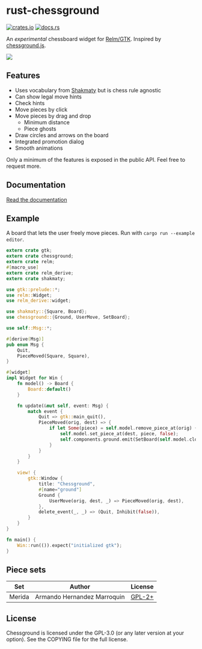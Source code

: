 rust-chessground
================

[![crates.io](https://img.shields.io/crates/v/chessground.svg)](https://crates.io/crates/chessground)
[![docs.rs](https://docs.rs/chessground/badge.svg)](https://docs.rs/chessground)

An *experimental* chessboard widget for [Relm/GTK](https://github.com/antoyo/relm).
Inspired by [chessground.js](https://github.com/ornicar/chessground).

![](https://github.com/niklasf/rust-chessground/blob/master/screenshot.png?raw=true)

Features
--------

* Uses vocabulary from [Shakmaty](https://github.com/niklasf/shakmaty) but is
  chess rule agnostic
* Can show legal move hints
* Check hints
* Move pieces by click
* Move pieces by drag and drop
  - Minimum distance
  - Piece ghosts
* Draw circles and arrows on the board
* Integrated promotion dialog
* Smooth animations

Only a minimum of the features is exposed in the public API. Feel free to
request more.

Documentation
-------------

[Read the documentation](https://docs.rs/chessground)

Example
-------

A board that lets the user freely move pieces. Run with `cargo run --example editor`.

```rust
extern crate gtk;
extern crate chessground;
extern crate relm;
#[macro_use]
extern crate relm_derive;
extern crate shakmaty;

use gtk::prelude::*;
use relm::Widget;
use relm_derive::widget;

use shakmaty::{Square, Board};
use chessground::{Ground, UserMove, SetBoard};

use self::Msg::*;

#[derive(Msg)]
pub enum Msg {
    Quit,
    PieceMoved(Square, Square),
}

#[widget]
impl Widget for Win {
    fn model() -> Board {
        Board::default()
    }

    fn update(&mut self, event: Msg) {
        match event {
            Quit => gtk::main_quit(),
            PieceMoved(orig, dest) => {
                if let Some(piece) = self.model.remove_piece_at(orig) {
                    self.model.set_piece_at(dest, piece, false);
                    self.components.ground.emit(SetBoard(self.model.clone()));
                }
            }
        }
    }

    view! {
        gtk::Window {
            title: "Chessground",
            #[name="ground"]
            Ground {
                UserMove(orig, dest, _) => PieceMoved(orig, dest),
            },
            delete_event(_, _) => (Quit, Inhibit(false)),
        }
    }
}

fn main() {
    Win::run(()).expect("initialized gtk");
}
```

Piece sets
----------

Set | Author | License
--- | --- | ---
Merida | Armando Hernandez Marroquin | [GPL-2+](https://www.gnu.org/licenses/gpl-2.0.txt)

License
-------

Chessground is licensed under the GPL-3.0 (or any later version at your
option). See the COPYING file for the full license.
